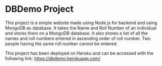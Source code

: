 # DBDemo Project
This project is a simple website made using Node.js for backend and using MongoDB as database. It takes the Name and Roll Number of an individual and stores them on a MongoDB database. It also shows a list of all the names and roll numbers entered in ascending order of roll number. Two people having the same roll number cannot be entered.

This project has been deployed on Heroku and can be accessed with the following link: https://dbdemo.herokuapp.com/
